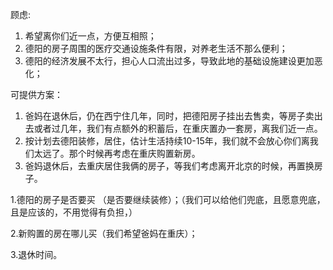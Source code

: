 顾虑:

1. 希望离你们近一点，方便互相照；
2. 德阳的房子周围的医疗交通设施条件有限，对养老生活不那么便利；
3. 德阳的经济发展不太行，担心人口流出过多，导致此地的基础设施建设更加恶化；



可提供方案：

1. 爸妈在退休后，仍在西宁住几年，同时，把德阳房子挂出去售卖，等房子卖出去或者过几年，我们有点额外的积蓄后，在重庆置办一套房，离我们近一点。
2. 按计划去德阳装修，居住，估计生活持续10-15年，我们就不会放心你们离我们太远了。那个时候再考虑在重庆购置新房。
3. 爸妈退休后，去重庆居住我俩的房子，等我们考虑离开北京的时候，再置换房子。



1.德阳的房子是否要买 （是否要继续装修）；（我们可以给他们兜底，且愿意兜底，且是应该的，不用觉得有负担，）

2.新购置的房在哪儿买（我们希望爸妈在重庆）；

3.退休时间。